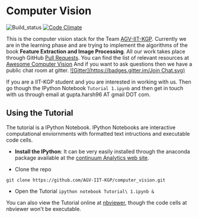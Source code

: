 Computer Vision
===============
![Build_status](https://travis-ci.org/AGV-IIT-KGP/computer_vision.svg?branch=master) [![Code Climate](https://codeclimate.com/github/AGV-IIT-KGP/computer_vision/badges/gpa.svg)](https://codeclimate.com/github/AGV-IIT-KGP/computer_vision)  

This is the computer vision stack for the Team [AGV-IIT-KGP](http://www.agv.iitkgp.ac.in/).
Currently we are in the learning phase and are trying to implement the
algorithms of the book **Feature Extraction and Image Processing**. All our
work takes place through GitHub [Pull Requests](https://github.com/AGV-IIT-KGP/computer_vision/pulls).
You can find the list of relevant resources at [Awesome Computer Vision](https://github.com/AGV-IIT-KGP/awesome-computer-vision)
And if you want to ask questions then we have a public chat room at gitter.
[![Gitter](https://badges.gitter.im/Join Chat.svg)](https://gitter.im/AGV-IIT-KGP/computer_vision?utm_source=badge&utm_medium=badge&utm_campaign=pr-badge&utm_content=badge)

If you are a IIT-KGP student and you are interested in working with us. Then go
though the IPython Notebook `Tutorial 1.ipynb` and then get in touch with us
through email at gupta.harsh96 AT gmail DOT com.

Using the Tutorial
------------------

The tutorial is a IPython Notebook. IPython Notebooks are interactive
computational enviornments with formatted text intructions and executable code
cells.

* **Install the IPython**: It can be very easily installed through the anaconda
  package available at the [continuum Analytics web site](http://continuum.io/downloads).

* Clone the repo

`git clone https://github.com/AGV-IIT-KGP/computer_vision.git`

* Open the Tutorial
`ipython notebook Tutorial\ 1.ipynb &`

You can also view the Tutorial online at [nbviewer](http://nbviewer.ipython.org/github/AGV-IIT-KGP/computer_vision/blob/master/Tutorial%201.ipynb),
though the code cells at nbviewer won't be executable.

